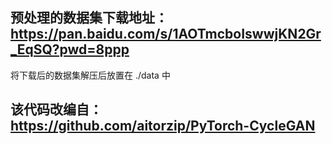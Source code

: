 ## 预处理的数据集下载地址：https://pan.baidu.com/s/1AOTmcboIswwjKN2Gr_EqSQ?pwd=8ppp 
将下载后的数据集解压后放置在 ./data 中

## 该代码改编自：https://github.com/aitorzip/PyTorch-CycleGAN